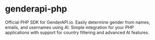 # genderapi-php
Official PHP SDK for GenderAPI.io. Easily determine gender from names, emails, and usernames using AI. Simple integration for your PHP applications with support for country filtering and advanced AI features.
